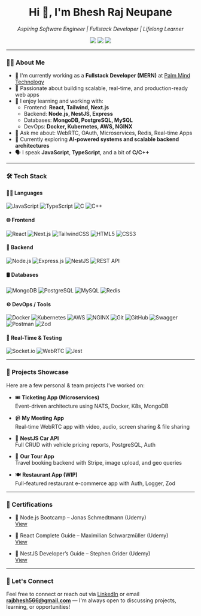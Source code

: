 <h1 align="center">Hi 👋, I'm Bhesh Raj Neupane</h1>
<p align="center">
 <em>Aspiring Software Engineer | Fullstack Developer | Lifelong Learner</em>
</p>

<p align="center">
 <a href="mailto:rajbhesh566@gmail.com"><img src="https://img.shields.io/badge/Email-red?style=for-the-badge&logo=gmail&logoColor=white" /></a>
 <a href="https://www.linkedin.com/in/bheshrajneupane/"><img src="https://img.shields.io/badge/LinkedIn-blue?style=for-the-badge&logo=linkedin&logoColor=white" /></a>
 <a href="https://github.com/BheshRajNeupane"><img src="https://img.shields.io/badge/GitHub-100000?style=for-the-badge&logo=github&logoColor=white" /></a>
</p>

---

### 👨‍💻 About Me

- 🔭 I'm currently working as a **Fullstack Developer (MERN)** at [Palm Mind Technology](https://www.palmmind.com/)
- 🎯 Passionate about building scalable, real-time, and production-ready web apps
- 🧠 I enjoy learning and working with:
  - Frontend: **React, Tailwind, Next.js**
  - Backend: **Node.js, NestJS, Express**
  - Databases: **MongoDB, PostgreSQL, MySQL**
  - DevOps: **Docker, Kubernetes, AWS, NGINX**
- 💬 Ask me about: WebRTC, OAuth, Microservices, Redis, Real-time Apps
- 🌱 Currently exploring **AI-powered systems and scalable backend architectures**
- 🗣 I speak **JavaScript**, **TypeScript**, and a bit of **C/C++**

---

### 🛠 Tech Stack

#### 👨‍💻 Languages
![JavaScript](https://img.shields.io/badge/JavaScript-F7DF1E?style=flat-square&logo=javascript&logoColor=black)
![TypeScript](https://img.shields.io/badge/TypeScript-3178C6?style=flat-square&logo=typescript&logoColor=white)
![C](https://img.shields.io/badge/C-00599C?style=flat-square&logo=c&logoColor=white)
![C++](https://img.shields.io/badge/C++-00599C?style=flat-square&logo=c%2B%2B&logoColor=white)

#### 🌐 Frontend
![React](https://img.shields.io/badge/React-20232A?style=flat-square&logo=react&logoColor=61DAFB)
![Next.js](https://img.shields.io/badge/Next.js-000000?style=flat-square&logo=nextdotjs&logoColor=white)
![TailwindCSS](https://img.shields.io/badge/TailwindCSS-38B2AC?style=flat-square&logo=tailwind-css&logoColor=white)
![HTML5](https://img.shields.io/badge/HTML5-E34F26?style=flat-square&logo=html5&logoColor=white)
![CSS3](https://img.shields.io/badge/CSS3-1572B6?style=flat-square&logo=css3&logoColor=white)

#### 🔧 Backend
![Node.js](https://img.shields.io/badge/Node.js-339933?style=flat-square&logo=node.js&logoColor=white)
![Express.js](https://img.shields.io/badge/Express.js-000000?style=flat-square&logo=express&logoColor=white)
![NestJS](https://img.shields.io/badge/NestJS-E0234E?style=flat-square&logo=nestjs&logoColor=white)
![REST API](https://img.shields.io/badge/REST-API-blue?style=flat-square)

#### 🛢️ Databases
![MongoDB](https://img.shields.io/badge/MongoDB-47A248?style=flat-square&logo=mongodb&logoColor=white)
![PostgreSQL](https://img.shields.io/badge/PostgreSQL-316192?style=flat-square&logo=postgresql&logoColor=white)
![MySQL](https://img.shields.io/badge/MySQL-4479A1?style=flat-square&logo=mysql&logoColor=white)
![Redis](https://img.shields.io/badge/Redis-DC382D?style=flat-square&logo=redis&logoColor=white)

#### ⚙️ DevOps / Tools
![Docker](https://img.shields.io/badge/Docker-2496ED?style=flat-square&logo=docker&logoColor=white)
![Kubernetes](https://img.shields.io/badge/Kubernetes-326CE5?style=flat-square&logo=kubernetes&logoColor=white)
![AWS](https://img.shields.io/badge/AWS-232F3E?style=flat-square&logo=amazon-aws&logoColor=white)
![NGINX](https://img.shields.io/badge/NGINX-009639?style=flat-square&logo=nginx&logoColor=white)
![Git](https://img.shields.io/badge/Git-F05032?style=flat-square&logo=git&logoColor=white)
![GitHub](https://img.shields.io/badge/GitHub-100000?style=flat-square&logo=github&logoColor=white)
![Swagger](https://img.shields.io/badge/Swagger-85EA2D?style=flat-square&logo=swagger&logoColor=black)
![Postman](https://img.shields.io/badge/Postman-FF6C37?style=flat-square&logo=postman&logoColor=white)
![Zod](https://img.shields.io/badge/Zod-4B5563?style=flat-square)

#### 🔄 Real-Time & Testing
![Socket.io](https://img.shields.io/badge/Socket.io-010101?style=flat-square&logo=socket.io&logoColor=white)
![WebRTC](https://img.shields.io/badge/WebRTC-333333?style=flat-square&logo=webrtc&logoColor=white)
![Jest](https://img.shields.io/badge/Jest-C21325?style=flat-square&logo=jest&logoColor=white)

---

### 📌 Projects Showcase

Here are a few personal & team projects I’ve worked on:

- 🎟️ **Ticketing App (Microservices)**  
  Event-driven architecture using NATS, Docker, K8s, MongoDB

- 📹 **My Meeting App**  
  Real-time WebRTC app with video, audio, screen sharing & file sharing

- 🧮 **NestJS Car API**  
  Full CRUD with vehicle pricing reports, PostgreSQL, Auth

- 🧳 **Our Tour App**  
  Travel booking backend with Stripe, image upload, and geo queries

- 🍽️ **Restaurant App (WIP)**  
  Full-featured restaurant e-commerce app with Auth, Logger, Zod

---

### 📜 Certifications

- 🏅 Node.js Bootcamp – Jonas Schmedtmann (Udemy)  
  [View](https://www.linkedin.com/in/bheshrajneupane/overlay/1635542339254/single-media-viewer/?profileId=ACoAACpX4WQBu85qJAaYCl1TPtiCgw4H3e0wl_c)

- 🏅 React Complete Guide – Maximilian Schwarzmüller (Udemy)  
  [View](https://www.linkedin.com/in/bheshrajneupane/details/certifications/1739177503252/single-media-viewer/?profileId=ACoAACpX4WQBu85qJAaYCl1TPtiCgw4H3e0wl_c)

- 🏅 NestJS Developer’s Guide – Stephen Grider (Udemy)  
  [View](https://www.linkedin.com/in/bheshrajneupane/overlay/1635556358977/single-media-viewer/?profileId=ACoAACpX4WQBu85qJAaYCl1TPtiCgw4H3e0wl_c)

---

### 🤝 Let's Connect

Feel free to connect or reach out via [LinkedIn](https://www.linkedin.com/in/bheshrajneupane/) or email **rajbhesh566@gmail.com** — I'm always open to discussing projects, learning, or opportunities!
